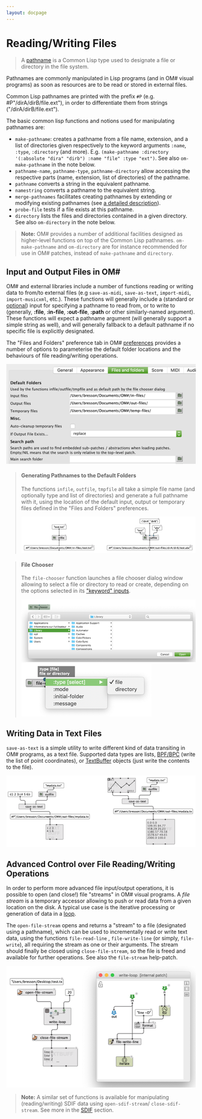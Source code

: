 ```yaml
---
layout: docpage
---
```



# Reading/Writing Files

> A <a href="https://www.cs.cmu.edu/Groups/AI/html/cltl/clm/node204.html#PATHNAME" target="_blank">pathname</a> is a Common Lisp type used to designate a file or directory in the file system.

Pathnames are commonly manipulated in Lisp programs (and in OM# visual programs) as soon as resources are to be read or stored in external files.

Common Lisp pathnames are printed with the prefix `#P`  (e.g. #P"/dirA/dirB/file.ext"), in order to differentiate them from strings ("/dirA/dirB/file.ext").

The basic common lisp functions and notions used for manipulating pathnames are:

- `make-pathname`: creates a pathname from a file name, extension, and a list of directories given respectively to the keyword arguments `:name`, `:type`, `:directory` (and more). E.g. `(make-pathname :directory '(:absolute "dira" "dirb") :name "file" :type "ext")`. See also `om-make-pathname` in the note below.
- `pathname-name`, `pathname-type`, `pathname-directory` allow accessing the respective parts (name, extension, list of directories) of the pathname.
- `pathname` converts a string in the equivalent pathname.
- `namestring` converts a pathname to the equivalent string.
- `merge-pathnames` facilitates creating pathnames by extending or modifying existing pathnames (see [a detailed description](http://www.lispworks.com/documentation/lw50/CLHS/Body/f_merge_.htm)). 
- `probe-file` tests if a file exists at this pathname.
- `directory` lists the files and directories contained in a given directory. See also `om-directory` in the note below.

> **Note:** OM# provides a number of additional facilities designed as higher-level functions on top of the Common Lisp pathnames. `om-make-pathname` and `om-directory` are for instance recommended for use in OM# patches, instead of  `make-pathname` and `directory`.

## Input and Output Files in OM#

OM# and external libraries include a number of functions reading or writing data to from/to external files (e.g `save-as-midi`, `save-as-text`, `import-midi`, `import-musicxml`, etc.).
These functions will generally include a (standard or [optional](box-inputs#optional)) input for specifying a pathname to read from, or to write to (generally, **:file**, **:in-file**, **:out-file**, **:path** or other similarly-named argument). These functions will expect a pathname argument (will generally support a simple string as well), and will generally fallback to a default pathname if no specific file is explicitly designated.

The "Files and Folders" preference tab in OM# [preferences](preferences) provides a number of options to parameterise the default folder locations and the behaviours of file reading/writing operations.

<img src="file-io_img/file-preferences.png"> 

> #### Generating Pathnames to the Default Folders
> The functions `infile`, `outfile`, `tmpfile` all take a simple file name (and optionally type and list of directories) and generate a full pathname with it, using the location of the default input, output or temporary files defined in the "Files and Folders" preferences. 
>
> <img src="file-io_img/file-in-out.png"> 


> #### File Chooser
> The `file-chooser` function launches a file chooser dialog window allowing to select a file or directory to read or create, depending on the options selected in its ["keyword" inputs](box-inputs#keyword). 
>
> <img src="file-io_img/file-chooser.png"> 
> <img src="file-io_img/file-chooser-options.png"> 



## Writing Data in Text Files

`save-as-text` is a simple utility to write different kind of data transiting in OM# programs, as a text file. Supported data types are lists, [BPF/BPC](bpf-bpc) (write the list of point coordinates), or [TextBuffer](textbuffer) objects (just write the contents to the file).

<img src="file-io_img/save-as-text.png"> 


## Advanced Control over File Reading/Writing Operations

In order to perform more advanced file input/output operations, it is possible to open (and close!) file "streams" in OM# visual programs. A _file stream_ is a temporary accessor allowing to push or read data from a given location on the disk. A typical use case is the iterative processing or generation of data in a [loop](loop).

The  `open-file-stream` opens and returns a "stream" to a file (designated using a pathname), which can be used to incrementally read or write text data, using the functions `file-read-line` , `file-write-line` (or simply, `file-write`), all requiring the stream as one or their arguments. 
The stream should finally be closed using `close-file-stream`, so the file is freed and available for further operations. See also the `file-stream` help-patch.

<img src="file-io_img/file-stream.png"> 


> **Note:** A similar set of functions is available for manipulating (reading/writing) SDIF data using `open-sdif-stream`/ `close-sdif-stream`. See more in the [SDIF](sdif) section.
